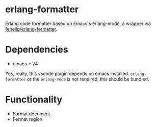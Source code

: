 # erlang-formatter

Erlang code formatter based on Emacs's erlang-mode, a wrapper via [fenollp/erlang-formatter](https://github.com/fenollp/erlang-formatter).

# Dependencies

- emacs ≥ 24

Yes, really, this vscode plugin depends on emacs installed. `erlang-formatter` or the `erlang-mode` is not required,
this should be bundled.

# Functionality

- Format document
- Format region

